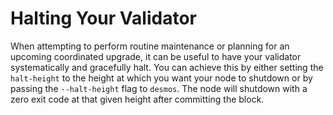 # Halting Your Validator
When attempting to perform routine maintenance or planning for an upcoming coordinated upgrade, it can be useful to have
your validator systematically and gracefully halt. You can achieve this by either setting the `halt-height` to the
height at which you want your node to shutdown or by passing the `--halt-height` flag to `desmos`. The node will
shutdown with a zero exit code at that given height after committing the block.
